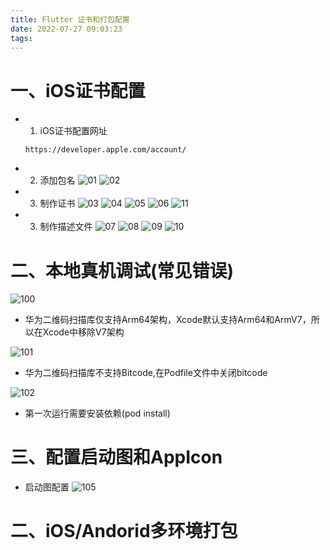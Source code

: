 ```yaml
---
title: Flutter 证书和打包配置
date: 2022-07-27 09:03:23
tags:
---
```



# 一、iOS证书配置

* 1. iOS证书配置网址
  ```
  https://developer.apple.com/account/
  ```

* 2. 添加包名
![01](./Flutter打包配置/01.png)
![02](./Flutter打包配置/02.png)

* 3. 制作证书
![03](./Flutter打包配置/03.png)
![04](./Flutter打包配置/04.png)
![05](./Flutter打包配置/05.png)
![06](./Flutter打包配置/06.png)
![11](./Flutter打包配置/11.png)

* 3. 制作描述文件
![07](./Flutter打包配置/07.png)
![08](./Flutter打包配置/08.png)
![09](./Flutter打包配置/09.png)
![10](./Flutter打包配置/10.png)

# 二、本地真机调试(常见错误)
![100](./Flutter打包配置/100.png)
* 华为二维码扫描库仅支持Arm64架构，Xcode默认支持Arm64和ArmV7，所以在Xcode中移除V7架构
  
![101](./Flutter打包配置/101.png)
* 华为二维码扫描库不支持Bitcode,在Podfile文件中关闭bitcode

![102](./Flutter打包配置/102.png)
* 第一次运行需要安装依赖(pod install)

# 三、配置启动图和AppIcon
* 启动图配置
![105](./Flutter打包配置/105.png)



# 二、iOS/Andorid多环境打包


